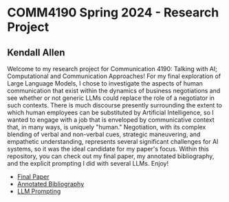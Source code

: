 # COMM4190 Spring 2024 - Research Project

## Kendall Allen

Welcome to my research project for Communication 4190: Talking with AI; Computational and Communication Approaches! For my final exploration of Large Language Models, I chose to investigate the aspects of human communication that exist within the dynamics of business negotiations and see whether or not generic LLMs could replace the role of a negotiator in such contexts. There is much discourse presently surrounding the extent to which human employees can be substituted by Artificial Intelligence, so I wanted to engage with a job that is enveloped by communicative context that, in many ways, is uniquely "human." Negotiation, with its complex blending of verbal and non-verbal cues, strategic maneuvering, and empathetic understanding, represents several significant challenges for AI systems, so it was the ideal candidate for my paper's focus. Within this repository, you can check out my final paper, my annotated bibliography, and the explicit prompting I did with several LLMs. Enjoy!

* [Final Paper](Research_Paper.md)
* [Annotated Bibliography](Bibliography.bib)
* [LLM Prompting](Prompting.ipynb)